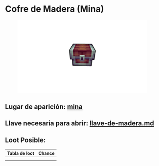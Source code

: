 # Cofre de Madera (Mina)

<figure><img src="../../../.gitbook/assets/Diseño sin título (4).png" alt=""><figcaption></figcaption></figure>

## Lugar de aparición: [mina](../../../locaciones/mina/ "mention")

## Llave necesaria para abrir: [llave-de-madera.md](../../../items/llaves/llave-de-madera.md "mention")

## Loot Posible:



| Tabla de loot | Chance |
| ------------- | ------ |
|               |        |
|               |        |
